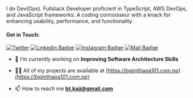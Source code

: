<p align="left"> I do Dev(Ops). Fullstack Developer proficient in TypeScript, AWS DevOps, and JavaScript frameworks. A coding connoisseur with a knack for enhancing usability, performance, and functionality.</p>

<div>
    <h4>Get in Touch:</h4>
 
[![Twitter](https://img.shields.io/twitter/follow/kaji0x01?style=social)](https://twitter.com/kaji0x01)
[![Linkedin Badge](https://img.shields.io/badge/-Bipin%20Thapa-0e76a8?style=flat&labelColor=0e76a8&logo=linkedin&logoColor=white)](https://www.linkedin.com/in/bipin0x01/) [![Instagram Badge](https://img.shields.io/badge/-@bipintube552-e84393?style=flat&labelColor=e84393&logo=instagram&logoColor=white)](https://www.instagram.com/kaji0x01/) [![Mail Badge](https://img.shields.io/badge/-Bipin%20Thapa-c0392b?style=flat&labelColor=c0392b&logo=gmail&logoColor=white)](mailto:bt.kaji@gmail.com)
  
</div>


- 🔭 I’m currently working on **Improving Software Architecture Skills**

- 👨‍💻 All of my projects are available at [https://bipinthapa101.com.np](https://bipinthapa101.com.np)

- 📫 How to reach me **bt.kaji@gmail.com**
